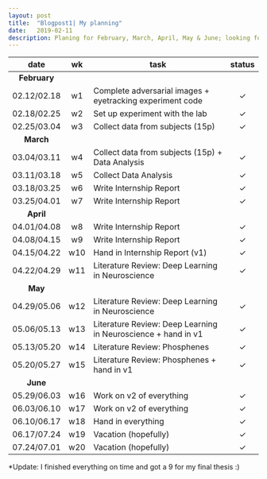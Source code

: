```yaml
---
layout: post
title:  "Blogpost1| My planning"
date:   2019-02-11
description: Planing for February, March, April, May & June; looking forward to the PhD!
---
```


| date | wk | task | status|
|:-----------:|:----:|-----------------------------------------|:-----------:|
|<b>February</b>||||
| 02.12/02.18 | w1   |Complete adversarial images + eyetracking experiment code    |&#10003;|
| 02.18/02.25 | w2   |Set up experiment with the lab                               |&#10003;|
| 02.25/03.04 | w3   |Collect data from subjects (15p)                             |&#10003;|
|<b>March</b>|||
| 03.04/03.11 | w4   |Collect data from subjects (15p) + Data Analysis             |&#10003;|
| 03.11/03.18 | w5   |Collect Data Analysis                                        |&#10003;|
| 03.18/03.25 | w6   |Write Internship Report                                      |&#10003;|
| 03.25/04.01 | w7   |Write Internship Report                                      |&#10003;|
|<b>April</b>||||
| 04.01/04.08 | w8   |Write Internship Report                                      |&#10003;|
| 04.08/04.15 | w9   |Write Internship Report                                      |&#10003;|
| 04.15/04.22 | w10  |Hand in Internship Report (v1)                               |&#10003;|
| 04.22/04.29 | w11  |Literature Review: Deep Learning in Neuroscience             |&#10003;|
|<b>May</b>||||
| 04.29/05.06 | w12  |Literature Review: Deep Learning in Neuroscience             |&#10003;|
| 05.06/05.13 | w13  |Literature Review: Deep Learning in Neuroscience + hand in v1|&#10003;|
| 05.13/05.20 | w14  |Literature Review: Phosphenes                                |&#10003;|
| 05.20/05.27 | w15  |Literature Review: Phosphenes + hand in v1                   |&#10003;|
|<b>June</b>||||
| 05.29/06.03 | w16  | Work on v2 of everything                                    |&#10003;|
| 06.03/06.10 | w17  | Work on v2 of everything                                    |&#10003;|
| 06.10/06.17 | w18  | Hand in everything                                          |&#10003;|
| 06.17/07.24 | w19| Vacation (hopefully)                                          |&#10003;|
| 07.24/07.01 | w20| Vacation (hopefully)                                          |&#10003;|

*Update: I finished everything on time and got a 9 for my final thesis :) 
